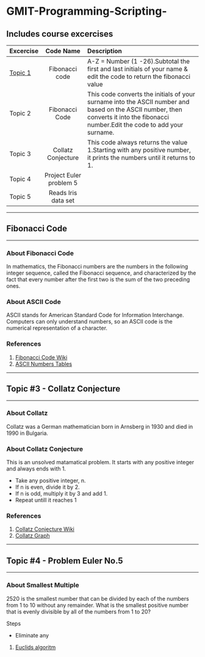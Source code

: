 # GMIT-Programming-Scripting-
## Includes course excercises 

|Excercise |  Code Name              |Description 
|----------|:-----------------------:|:--------------------------------------------------------------------------------------|
|[Topic 1](#fibonacci-code) |Fibonacci code           | A-Z = Number (1 -26).Subtotal the first and last initials of your name & edit the code to return the fibonacci value| 
|Topic 2  |Fibonacci Code           | This code converts the initials of your surname into the ASCII number and based on the ASCII number, then converts it into the fibonacci number.Edit the code to add your surname.          
|Topic 3  |Collatz Conjecture       | This code always returns the value 1.Starting with any positive number, it prints the numbers until it returns to 1.
|Topic 4  | Project Euler problem 5 | 
|Topic 5  | Reads Iris data set     | 

------------------------------------ 
## Fibonacci Code
-----------------------------------
### About Fibonacci Code 
 
In mathematics, the Fibonacci numbers are the numbers in the following integer sequence, called the Fibonacci sequence, and characterized by the fact that every number after the first two is the sum of the two preceding ones. 

### About ASCII Code 
ASCII stands for American Standard Code for Information Interchange. Computers can only understand numbers, so an ASCII code is the numerical representation of a character. 

### References
1. [Fibonacci Code Wiki](https://en.wikipedia.org/wiki/Fibonacci_number)
2. [ASCII Numbers Tables](http://www.asciitable.com/)
--------------------------------------
## Topic #3 - Collatz Conjecture 
----------------------------------

### About Collatz 

Collatz was a German mathematician born in Arnsberg in 1930 and died in 1990 in Bulgaria. 

### About Collatz Conjecture 
This is an unsolved matamatical problem. It starts with any positive integer and always ends with 1. 

* Take any positive integer, n.
* If n is even, divide it by 2.
* If n is odd, multiply it by 3 and add 1.
* Repeat untill it reaches 1



### References  
1. [Collatz Conjecture Wiki](https://en.wikipedia.org/wiki/Collatz_conjecture)
2. [Collatz Graph](https://www.jasondavies.com/collatz-graph/) 

--------------------------------
## Topic #4 - Problem Euler No.5
-------------------------------- 

### About Smallest Multiple
2520 is the smallest number that can be divided by each of the numbers from 1 to 10 without any remainder.
What is the smallest positive number that is evenly divisible by all of the numbers from 1 to 20? 

Steps
* Eliminate any 
1. [Euclids algoritm](https://blog.dreamshire.com/project-euler-5-solution)

